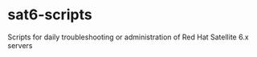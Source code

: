 # sat6-scripts
Scripts for daily troubleshooting or administration of Red Hat Satellite 6.x servers
